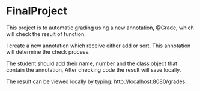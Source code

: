 # FinalProject

This project is to automatic grading using a new annotation, @Grade, which will check the result of function. 

I create a new annotation which receive either add or sort. This annotation will determine the check process.

The student should add their name, number and the class object that contain the annotation, After checking code the result will save locally.

The result can be viewed locally by typing: http://localhost:8080/grades. 
